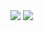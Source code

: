 <img src="https://github-readme-stats.vercel.app/api?username=yagipy&show_icons=true&theme=tokyonight" >
<img src="https://github-readme-stats.vercel.app/api/top-langs/?username=yagipy&layout=compact&theme=tokyonight" >
